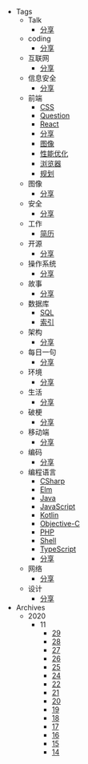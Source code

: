 * Tags
  * Talk
    * [分享](Tags/Talk/分享)
  * coding
    * [分享](Tags/coding/分享)
  * 互联网
    * [分享](Tags/互联网/分享)
  * 信息安全
    * [分享](Tags/信息安全/分享)
  * 前端
    * [CSS](Tags/前端/CSS)
    * [Question](Tags/前端/Question)
    * [React](Tags/前端/React)
    * [分享](Tags/前端/分享)
    * [图像](Tags/前端/图像)
    * [性能优化](Tags/前端/性能优化)
    * [浏览器](Tags/前端/浏览器)
    * [规划](Tags/前端/规划)
  * 图像
    * [分享](Tags/图像/分享)
  * 安全
    * [分享](Tags/安全/分享)
  * 工作
    * [简历](Tags/工作/简历)
  * 开源
    * [分享](Tags/开源/分享)
  * 操作系统
    * [分享](Tags/操作系统/分享)
  * 故事
    * [分享](Tags/故事/分享)
  * 数据库
    * [SQL](Tags/数据库/SQL)
    * [索引](Tags/数据库/索引)
  * 架构
    * [分享](Tags/架构/分享)
  * 每日一句
    * [分享](Tags/每日一句/分享)
  * 环境
    * [分享](Tags/环境/分享)
  * 生活
    * [分享](Tags/生活/分享)
  * 破梗
    * [分享](Tags/破梗/分享)
  * 移动端
    * [分享](Tags/移动端/分享)
  * 编码
    * [分享](Tags/编码/分享)
  * 编程语言
    * [CSharp](Tags/编程语言/CSharp)
    * [Elm](Tags/编程语言/Elm)
    * [Java](Tags/编程语言/Java)
    * [JavaScript](Tags/编程语言/JavaScript)
    * [Kotlin](Tags/编程语言/Kotlin)
    * [Objective-C](Tags/编程语言/Objective-C)
    * [PHP](Tags/编程语言/PHP)
    * [Shell](Tags/编程语言/Shell)
    * [TypeScript](Tags/编程语言/TypeScript)
    * [分享](Tags/编程语言/分享)
  * 网络
    * [分享](Tags/网络/分享)
  * 设计
    * [分享](Tags/设计/分享)
* Archives
  * 2020
    * 11
      * [29](Archives/2020/11/29)
      * [28](Archives/2020/11/28)
      * [27](Archives/2020/11/27)
      * [26](Archives/2020/11/26)
      * [25](Archives/2020/11/25)
      * [24](Archives/2020/11/24)
      * [22](Archives/2020/11/22)
      * [21](Archives/2020/11/21)
      * [20](Archives/2020/11/20)
      * [19](Archives/2020/11/19)
      * [18](Archives/2020/11/18)
      * [17](Archives/2020/11/17)
      * [16](Archives/2020/11/16)
      * [15](Archives/2020/11/15)
      * [14](Archives/2020/11/14)
